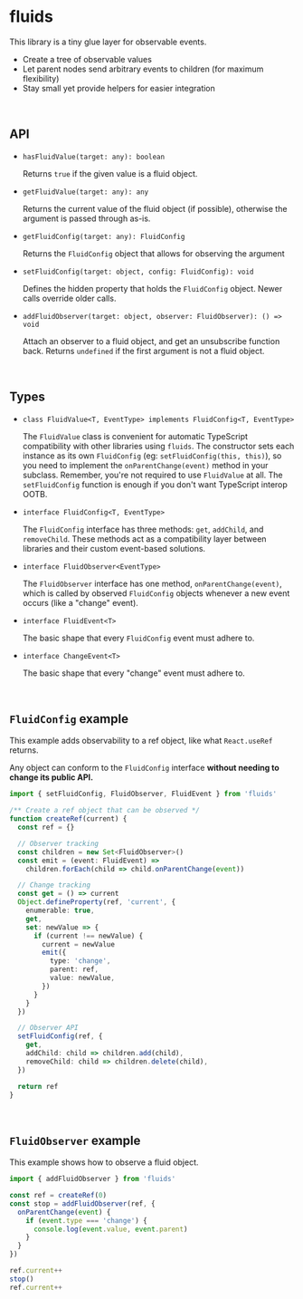 # fluids

This library is a tiny glue layer for observable events.

- Create a tree of observable values
- Let parent nodes send arbitrary events to children (for maximum flexibility)
- Stay small yet provide helpers for easier integration

&nbsp;

## API

- `hasFluidValue(target: any): boolean`

  Returns `true` if the given value is a fluid object.

- `getFluidValue(target: any): any`

  Returns the current value of the fluid object (if possible),
  otherwise the argument is passed through as-is.

- `getFluidConfig(target: any): FluidConfig`

  Returns the `FluidConfig` object that allows for observing the argument

- `setFluidConfig(target: object, config: FluidConfig): void`

  Defines the hidden property that holds the `FluidConfig` object.
  Newer calls override older calls.

- `addFluidObserver(target: object, observer: FluidObserver): () => void`

  Attach an observer to a fluid object, and get an unsubscribe function back.
  Returns `undefined` if the first argument is not a fluid object.

&nbsp;

## Types

- `class FluidValue<T, EventType> implements FluidConfig<T, EventType>`

  The `FluidValue` class is convenient for automatic TypeScript compatibility
  with other libraries using `fluids`. The constructor sets each instance as
  its own `FluidConfig` (eg: `setFluidConfig(this, this)`), so you need to
  implement the `onParentChange(event)` method in your subclass. Remember,
  you're not required to use `FluidValue` at all. The `setFluidConfig`
  function is enough if you don't want TypeScript interop OOTB.

- `interface FluidConfig<T, EventType>`

  The `FluidConfig` interface has three methods: `get`, `addChild`, and
  `removeChild`. These methods act as a compatibility layer between
  libraries and their custom event-based solutions.

- `interface FluidObserver<EventType>`

  The `FluidObserver` interface has one method, `onParentChange(event)`,
  which is called by observed `FluidConfig` objects whenever a new event
  occurs (like a "change" event).

- `interface FluidEvent<T>`

  The basic shape that every `FluidConfig` event must adhere to.

- `interface ChangeEvent<T>`

  The basic shape that every "change" event must adhere to.

&nbsp;

## `FluidConfig` example

This example adds observability to a ref object, like what `React.useRef` returns.

Any object can conform to the `FluidConfig` interface **without needing to change its public API.**

```ts
import { setFluidConfig, FluidObserver, FluidEvent } from 'fluids'

/** Create a ref object that can be observed */
function createRef(current) {
  const ref = {}

  // Observer tracking
  const children = new Set<FluidObserver>()
  const emit = (event: FluidEvent) =>
    children.forEach(child => child.onParentChange(event))

  // Change tracking
  const get = () => current
  Object.defineProperty(ref, 'current', {
    enumerable: true,
    get,
    set: newValue => {
      if (current !== newValue) {
        current = newValue
        emit({
          type: 'change',
          parent: ref,
          value: newValue,
        })
      }
    }
  })

  // Observer API
  setFluidConfig(ref, {
    get,
    addChild: child => children.add(child),
    removeChild: child => children.delete(child),
  })

  return ref
}
```

&nbsp;

## `FluidObserver` example

This example shows how to observe a fluid object.

```ts
import { addFluidObserver } from 'fluids'

const ref = createRef(0)
const stop = addFluidObserver(ref, {
  onParentChange(event) {
    if (event.type === 'change') {
      console.log(event.value, event.parent)
    }
  }
})

ref.current++
stop()
ref.current++
```
